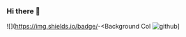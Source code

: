 ### Hi there 👋

<!--
**Ice-and-Rock/Ice-and-Rock** is a ✨ _special_ ✨ repository because its `README.md` (this file) appears on your GitHub profile.

Here are some ideas to get you started:

- 🔭 I’m currently working on ...
- 🌱 I’m currently learning ...
- 👯 I’m looking to collaborate on ...
- 🤔 I’m looking for help with ...
- 💬 Ask me about ...
- 📫 How to reach me: ...
- 😄 Pronouns: ...
- ⚡ Fun fact: ...
-->


![<Badge Name>](https://img.shields.io/badge/<Badge Text>-<Background Col
![github](https://img.shields.io/badge/GitHub-000000?style=for-the-badge&logo=GitHub&logoColor=white)] 
